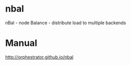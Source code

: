 nbal
====

nBal - node Balance - distribute load to multiple backends

Manual
======

http://orphestrator.github.io/nbal
